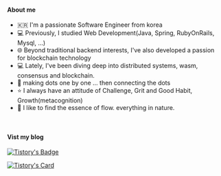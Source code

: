 
#### About me
- 🇰🇷 I'm a passionate Software Engineer from korea
- 💻 Previously, I studied Web Development(Java, Spring, RubyOnRails, Mysql, ...)
- 🌐 Beyond traditional backend interests, I've also developed a passion for blockchain technology
- 💻 Lately, I've been diving deep into distributed systems, wasm, consensus and blockchain.
- 🌌 making dots one by one ... then connecting the dots
- ⭐️ I always have an attitude of Challenge, Grit and Good Habit, Growth(metacognition)
- 🤔 I like to find the essence of flow. everything in nature.

<br/>

#### Vist my blog
[![Tistory's Badge](https://github-readme-tistory-card.vercel.app/api/badge?name=그릿%20속의%20해빗&theme=blue)](https://loosie.tistory.com/)

[![Tistory's Card](https://github-readme-tistory-card.vercel.app/api?name=loosie&postId=895&theme=santorini)](https://loosie.tistory.com/895)


<br/>



<!--
[![Solved.ac
프로필](http://mazassumnida.wtf/api/v2/generate_badge?boj=loosie999)](https://solved.ac/loosie999)

**loosie/loosie** is a ✨ _special_ ✨ repository because its `README.md` (this file) appears on your GitHub profile.

Here are some ideas to get you started:

- 🔭 I’m currently working on ...
- 🌱 I’m currently learning ...
- 👯 I’m looking to collaborate on ...
- 🤔 I’m looking for help with ...
- 💬 Ask me about ...
- 📫 How to reach me: ...
- 😄 Pronouns: ...
- ⚡ Fun fact: ...
-->
